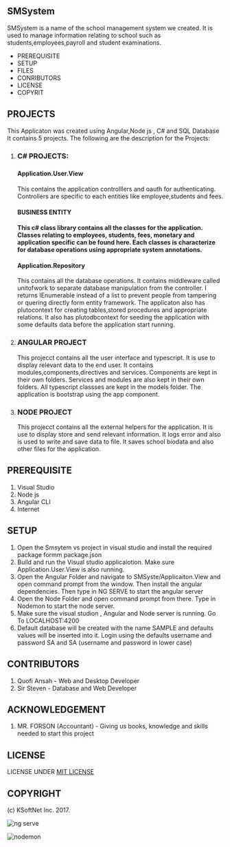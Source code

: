 ## SMSystem

SMSystem is a name of the school management system we created. It is used to manage 
information relating to school such as students,employees,payroll and student examinations.

<ul>
  <li>PREREQUISITE</li>
   <li>SETUP</li>
   <li>FILES</li>
   <li>CONRIBUTORS</li>
   <li>LICENSE</li>
   <li>COPYRIT</li>
</ul>

## PROJECTS 
This Applicaton was created using Angular,Node js , C# and SQL Database
It contains 5 projects. The following are the description for the Projects:
  <ol>
            <li> 
                   <h3> C# PROJECTS: <h3>
                      <h4> Application.User.View </h4>
                      <p>
                        This contains the application controlllers and oauth for authenticating. Controllers
                        are specific to each entities like employee,students and fees.
                      </p>
                     <h4>BUSINESS ENTITY<h4>
                      <p>
                        This c# class library contains all the classes for the application. Classes relating to employees,
                        students, fees, monetary and application specific can be found here. Each classes is characterize for 
                        database operations using appropriate system annotations.
                      </p>
                     <h4>Application.Repository</h4>
                      <p>
                        This contains all the database operations. It contains middleware called unitofwork to separate 
                        database manipulation from the controller. I returns IEnumerable instead of a list to prevent people
                        from tampering or quering directly form entity framework.
                        The applicaton also has plutocontext for creating tables,stored procedures and appropriate relations.
                        It also has plutodbcontext for seeding the application with some defaults data before the application 
                        start running.
                      </p>                
          </li>  
          <li>
                      <h3> ANGULAR PROJECT </h3>
                      <p>                        
                        This projecct contains all the user interface and typescript. It is use to 
                        display relevant data to the end user. It contains modules,components,directives
                        and services. Components are kept in their own folders. Services and modules 
                        are also kept in their own folders. All typescript classses are kept in
                        the models folder. The application is bootstrap using the app component.                        
                      </p>
        </li>                        
        <li>
                      <h3>NODE PROJECT</h3>
                      <p> 
                        This projecct contains all the external helpers for the application. It is use to 
                        display store and send relevant information. It logs error and also is used to 
                        write and save data to file. It saves school biodata and also other files for the 
                        application.
                      </p>        
       </li>          
  </ol>


## PREREQUISITE 
  <ol>
      <li>Visual Studio</li>
      <li>Node js</li>
      <li>Angular CLI</li>
      <li>Internet</li>
  </ol>
  
## SETUP

  <ol>
    <li>Open the Smsytem vs project in visual studio and install the required package formm package.json
    </li>
    <li>Build and run the Visual studio applicaiotion. Make sure Application.User.View is also running.
    </li>
    <li>Open the Angular Folder and navigate to SMSyste/Applicaiton.View and open command prompt from the window.
    Then install the angular dependencies. Then type in NG SERVE to start the angular server
    </li>
    <li>Open the Node Folder and open command prompt from there. Type in Nodemon to start the node server.
    </li>
    <li>Make sure the visual studion , Angular and Node server is running. Go To LOCALHOST:4200      
    </li>
    <li>Default database will be created with the name SAMPLE and defaults values will be inserted into it.
     Login using the defaults username and password SA and SA (username and password in lower case) 
    </li>
  </ol>

## CONTRIBUTORS

  <ol>
    <li>Quofi Ansah - Web and Desktop Developer
    </li>
    <li>Sir Steven - Database and Web Developer
    </li>
 </ol>

## ACKNOWLEDGEMENT

<ol>
    <li>MR. FORSON (Accountant) - Giving us books, knowledge and skills needed to start this project
    </li>
</ol>

## LICENSE

LICENSE UNDER [MIT LICENSE](LICENSE)

## COPYRIGHT

(c) KSoftNet Inc. 2017.

![ng serve](https://user-images.githubusercontent.com/33688838/35364634-1bc6bb1e-0168-11e8-8993-0cf6e884b6a3.PNG)

![nodemon](https://user-images.githubusercontent.com/33688838/35364756-d38c8e90-0168-11e8-87bd-cec5da16e622.PNG)


